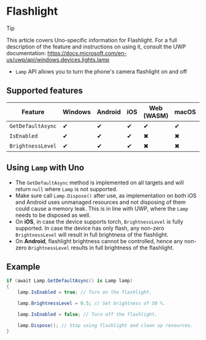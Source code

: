 ﻿# Flashlight

> [!TIP]
> This article covers Uno-specific information for Flashlight. For a full description of the feature and instructions on using it, consult the UWP documentation: https://docs.microsoft.com/en-us/uwp/api/windows.devices.lights.lamp

 * `Lamp` API allows you to turn the phone's camera flashlight on and off

## Supported features

| Feature        |  Windows  | Android |  iOS  |  Web (WASM)  | macOS | Linux (Skia)  | Win 7 (Skia) | 
|---------------|-------|-------|-------|-------|-------|-------|-|
| `GetDefaultAsync` | ✔ | ✔ | ✔ | ✔ | ✔ | ✔ | ✔ |
| `IsEnabled`     | ✔ | ✔ | ✔ | ✖ | ✖ | ✖ | ✖ |
| `BrightnessLevel`     | ✔ | ✔ | ✔ | ✖ | ✖ | ✖ | ✖ |

<!-- Add any additional information on platform-specific limitations and constraints -->

## Using `Lamp` with Uno

 * The `GetDefaultAsync` method is implemented on all targets and will return `null` where `Lamp` is not supported.
 * Make sure call `Lamp.Dispose()` after use, as implementation on both iOS and Android uses unmanaged resources and not disposing of them could cause a memory leak. This is in line with UWP, where the `Lamp` needs to be disposed as well.
 * On **iOS**, in case the device supports torch, `BrightnessLevel` is fully supported. In case the device has only flash, any non-zero `BrightnessLevel` will result in full brightness of the flashlight.
 * On **Android**, flashlight brightness cannot be controlled, hence any non-zero `BrightnessLevel` results in full brightness of the flashlight.

## Example

```c#
if (await Lamp.GetDefaultAsync() is Lamp lamp)
{
    lamp.IsEnabled = true; // Turn on the flashlight.

    lamp.BrightnessLevel = 0.5; // Set brightness of 50 %.

    lamp.IsEnabled = false; // Turn off the flashlight.

    lamp.Dispose(); // Stop using flashlight and clean up resources.
}
```